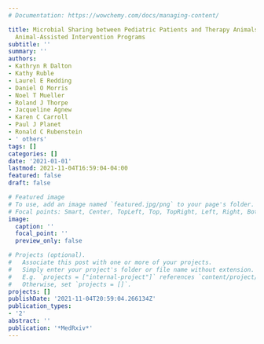 ```yaml
---
# Documentation: https://wowchemy.com/docs/managing-content/

title: Microbial Sharing between Pediatric Patients and Therapy Animals during Hospital
  Animal-Assisted Intervention Programs
subtitle: ''
summary: ''
authors:
- Kathryn R Dalton
- Kathy Ruble
- Laurel E Redding
- Daniel O Morris
- Noel T Mueller
- Roland J Thorpe
- Jacqueline Agnew
- Karen C Carroll
- Paul J Planet
- Ronald C Rubenstein
- ' others'
tags: []
categories: []
date: '2021-01-01'
lastmod: 2021-11-04T16:59:04-04:00
featured: false
draft: false

# Featured image
# To use, add an image named `featured.jpg/png` to your page's folder.
# Focal points: Smart, Center, TopLeft, Top, TopRight, Left, Right, BottomLeft, Bottom, BottomRight.
image:
  caption: ''
  focal_point: ''
  preview_only: false

# Projects (optional).
#   Associate this post with one or more of your projects.
#   Simply enter your project's folder or file name without extension.
#   E.g. `projects = ["internal-project"]` references `content/project/deep-learning/index.md`.
#   Otherwise, set `projects = []`.
projects: []
publishDate: '2021-11-04T20:59:04.266134Z'
publication_types:
- '2'
abstract: ''
publication: '*MedRxiv*'
---
```

